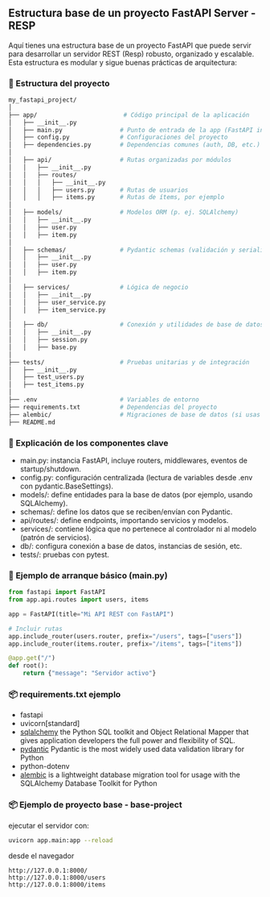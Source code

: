 ## Estructura base de un proyecto FastAPI Server - RESP
Aquí tienes una estructura base de un proyecto FastAPI que puede servir para desarrollar un servidor REST (Resp) robusto, organizado y escalable. Esta estructura es modular y sigue buenas prácticas de arquitectura:

### 📁 Estructura del proyecto
``` bash
my_fastapi_project/
│
├── app/                        # Código principal de la aplicación
│   ├── __init__.py
│   ├── main.py                # Punto de entrada de la app (FastAPI instance)
│   ├── config.py              # Configuraciones del proyecto
│   ├── dependencies.py        # Dependencias comunes (auth, DB, etc.)
│
│   ├── api/                   # Rutas organizadas por módulos
│   │   ├── __init__.py
│   │   ├── routes/           
│   │   │   ├── __init__.py
│   │   │   ├── users.py       # Rutas de usuarios
│   │   │   ├── items.py       # Rutas de ítems, por ejemplo
│
│   ├── models/                # Modelos ORM (p. ej. SQLAlchemy)
│   │   ├── __init__.py
│   │   ├── user.py
│   │   ├── item.py
│
│   ├── schemas/               # Pydantic schemas (validación y serialización)
│   │   ├── __init__.py
│   │   ├── user.py
│   │   ├── item.py
│
│   ├── services/              # Lógica de negocio
│   │   ├── __init__.py
│   │   ├── user_service.py
│   │   ├── item_service.py
│
│   ├── db/                    # Conexión y utilidades de base de datos
│   │   ├── __init__.py
│   │   ├── session.py
│   │   ├── base.py
│
├── tests/                     # Pruebas unitarias y de integración
│   ├── __init__.py
│   ├── test_users.py
│   ├── test_items.py
│
├── .env                       # Variables de entorno
├── requirements.txt           # Dependencias del proyecto
├── alembic/                   # Migraciones de base de datos (si usas Alembic)
├── README.md
```

### 🧠 Explicación de los componentes clave
- main.py: instancia FastAPI, incluye routers, middlewares, eventos de startup/shutdown.
- config.py: configuración centralizada (lectura de variables desde .env con pydantic.BaseSettings).
- models/: define entidades para la base de datos (por ejemplo, usando SQLAlchemy).
- schemas/: define los datos que se reciben/envían con Pydantic.
- api/routes/: define endpoints, importando servicios y modelos.
- services/: contiene lógica que no pertenece al controlador ni al modelo (patrón de servicios).
- db/: configura conexión a base de datos, instancias de sesión, etc.
- tests/: pruebas con pytest.

### 🚀 Ejemplo de arranque básico (main.py)
``` python
from fastapi import FastAPI
from app.api.routes import users, items

app = FastAPI(title="Mi API REST con FastAPI")

# Incluir rutas
app.include_router(users.router, prefix="/users", tags=["users"])
app.include_router(items.router, prefix="/items", tags=["items"])

@app.get("/")
def root():
    return {"message": "Servidor activo"}
```

### 📦 requirements.txt ejemplo
- fastapi
- uvicorn[standard]
- [sqlalchemy](https://www.sqlalchemy.org/)   the Python SQL toolkit and Object Relational Mapper that gives application developers the full power and flexibility of SQL.       
- [pydantic](https://docs.pydantic.dev/latest/)  Pydantic is the most widely used data validation library for Python
- python-dotenv
- [alembic](https://alembic.sqlalchemy.org/)   is a lightweight database migration tool for usage with the SQLAlchemy Database Toolkit for Python

### 📦 Ejemplo de proyecto base - base-project
ejecutar el servidor con:
``` bash
uvicorn app.main:app --reload
```

desde el navegador
```
http://127.0.0.1:8000/
http://127.0.0.1:8000/users
http://127.0.0.1:8000/items
```

